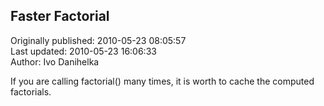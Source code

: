 ## Faster Factorial  
Originally published: 2010-05-23 08:05:57  
Last updated: 2010-05-23 16:06:33  
Author: Ivo Danihelka  
  
If you are calling factorial() many times, it is worth to cache the computed factorials.